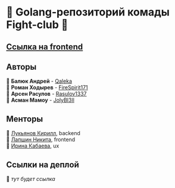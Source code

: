 # 🐳 Golang-репозиторий комады Fight-club 🐳

## [Ссылка на frontend](https://github.com/frontend-park-mail-ru/2024_2_Fight-club)

## Авторы

📎 **Балюк Андрей** - [Qaleka](https://github.com/Qaleka)  
📎 **Роман Ходырев** - [FireSpirit171](https://github.com/FireSpirit171)  
📎 **Арсен Расулов** - [Rasulov1337](https://github.com/rasulov1337)  
📎 **Асман Мамоу** - [JolyBI3ll](https://github.com/JolyBI3ll) 


## Менторы
📎 [Лукьянов Кирилл](https://github.com/Antihoman), backend  
📎 [Лапшин Никита](https://github.com/Nikita-hub000), frontend  
📎 [Ирина Кабаева](https://t.me/IrrraaaKK), ux  

## Ссылки на деплой

📎 _тут будет ссылка_
